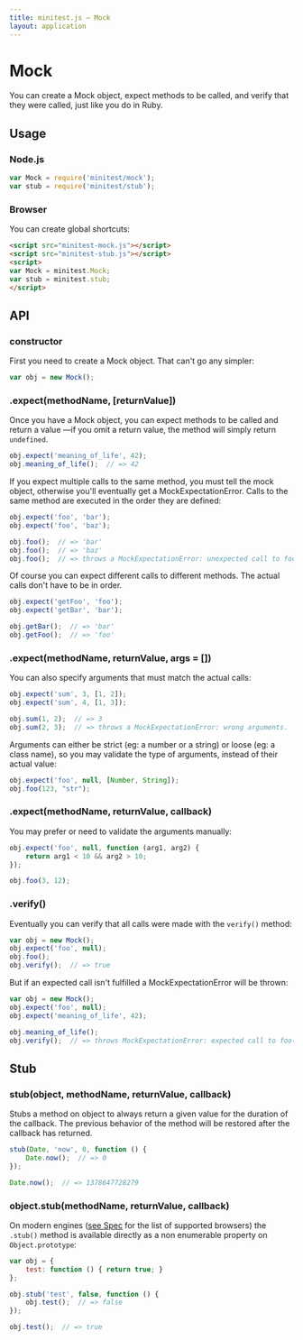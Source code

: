 ```yaml
---
title: minitest.js — Mock
layout: application
---
```


# Mock

You can create a Mock object, expect methods to be called, and verify that they
were called, just like you do in Ruby.

## Usage

### Node.js

```javascript
var Mock = require('minitest/mock');
var stub = require('minitest/stub');
```

### Browser

You can create global shortcuts:

```html
<script src="minitest-mock.js"></script>
<script src="minitest-stub.js"></script>
<script>
var Mock = minitest.Mock;
var stub = minitest.stub;
</script>
```

## API

### constructor

First you need to create a Mock object. That can't go any simpler:

```javascript
var obj = new Mock();
```

### .expect(methodName, [returnValue])

Once you have a Mock object, you can expect methods to be called and return a
value —if you omit a return value, the method will simply return `undefined`.

```javascript
obj.expect('meaning_of_life', 42);
obj.meaning_of_life();  // => 42
```

If you expect multiple calls to the same method, you must tell the mock object,
otherwise you'll eventually get a MockExpectationError. Calls to the same method
are executed in the order they are defined:

```javascript
obj.expect('foo', 'bar');
obj.expect('foo', 'baz');

obj.foo();  // => 'bar'
obj.foo();  // => 'baz'
obj.foo();  // => throws a MockExpectationError: unexpected call to foo.
```

Of course you can expect different calls to different methods. The actual calls
don't have to be in order.

```javascript
obj.expect('getFoo', 'foo');
obj.expect('getBar', 'bar');

obj.getBar();  // => 'bar'
obj.getFoo();  // => 'foo'
```

### .expect(methodName, returnValue, args = [])

You can also specify arguments that must match the actual calls:

```javascript
obj.expect('sum', 3, [1, 2]);
obj.expect('sum', 4, [1, 3]);

obj.sum(1, 2);  // => 3
obj.sum(2, 3);  // => throws a MockExpectationError: wrong arguments.
```

Arguments can either be strict (eg: a number or a string) or loose (eg: a class
name), so you may validate the type of arguments, instead of their actual value:

```javascript
obj.expect('foo', null, [Number, String]);
obj.foo(123, "str");
```

### .expect(methodName, returnValue, callback)

You may prefer or need to validate the arguments manually:

```javascript
obj.expect('foo', null, function (arg1, arg2) {
    return arg1 < 10 && arg2 > 10;
});

obj.foo(3, 12);
```

### .verify()

Eventually you can verify that all calls were made with the `verify()` method:

```javascript
var obj = new Mock();
obj.expect('foo', null);
obj.foo();
obj.verify();  // => true
```

But if an expected call isn't fulfilled a MockExpectationError will be thrown:

```javascript
var obj = new Mock();
obj.expect('foo', null);
obj.expect('meaning_of_life', 42);

obj.meaning_of_life();
obj.verify();  // => throws MockExpectationError: expected call to foo().
```


## Stub

### stub(object, methodName, returnValue, callback)

Stubs a method on object to always return a given value for the duration of the
callback. The previous behavior of the method will be restored after the
callback has returned.

```javascript
stub(Date, 'now', 0, function () {
    Date.now();  // => 0
});

Date.now();  // => 1378647728279
```

### object.stub(methodName, returnValue, callback)

On modern engines ([see Spec](spec.html) for the list of supported browsers) the
`.stub()` method is available directly as a non enumerable property on
`Object.prototype`:

```javascript
var obj = {
    test: function () { return true; }
};

obj.stub('test', false, function () {
    obj.test();  // => false
});

obj.test();  // => true
```

